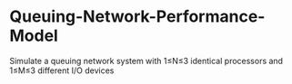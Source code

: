 # Queuing-Network-Performance-Model
Simulate a queuing network system with 1≤N≤3 identical processors and 1≤M≤3 different I/O devices
